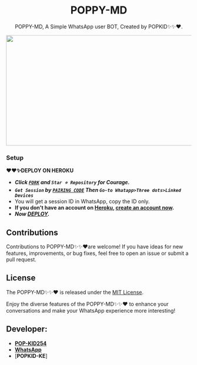 <h1 align="center"> POPPY-MD </h1>
<p align="center"> POPPY-MD, A Simple WhatsApp user BOT, Created by POPKID✨✨❤️.
</p>



<img src="https://telegra.ph/file/29ad5348203648a5ebad9.jpg" width="700" height="300"/>



### Setup

**❤️❤️✨DEPLOY ON HEROKU**
   - ***Click [`FORK`](https://github.com/popkid-ke/POPPY-MD/fork) and `Star ⭐ Repository` for Courage.***
   - ***`Get Session` by [`PAIRING CODE`](https://skipper-md-session.onrender.com/pair) Then `Go-to Whatapp>Three dots>Linked Devices`***
   - You will get a session ID in WhatsApp, copy the ID only.
   - **If you don't have an account on [Heroku](https://signup.heroku.com/), [create an account now](https://signup.heroku.com/).**
   - ***Now [DEPLOY](https://dashboard.heroku.com/new?template=https://github.com/popkid-ke/POPPY-MD).***


## Contributions

Contributions to POPPY-MD✨✨❤️are welcome! If you have ideas for new features, improvements, or bug fixes, feel free to open an issue or submit a pull request.

## License

The POPPY-MD✨✨❤️ is released under the [MIT License](https://opensource.org/licenses/MIT).

Enjoy the diverse features of the POPPY-MD✨✨❤️  to enhance your conversations and make your WhatsApp experience more interesting!

## Developer:

- [**POP-KID254**](https://instagram.com/pop_kid254)
- [**WhatsApp**](https://wa.me/254111385747)
- [**POPKID-KE**]

